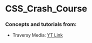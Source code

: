 # CSS_Crash_Course

### Concepts and tutorials from:
* Traversy Media: [YT Link](https://www.youtube.com/watch?v=yfoY53QXEnI)
